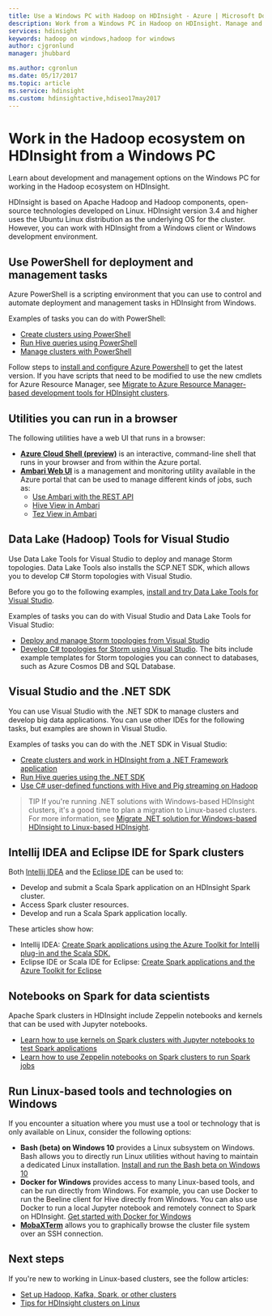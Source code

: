 ```yaml
---
title: Use a Windows PC with Hadoop on HDInsight - Azure | Microsoft Docs
description: Work from a Windows PC in Hadoop on HDInsight. Manage and query clusters with PowerShell, Visual Studio, and Linux tools. Develop big data solutions with .NET.
services: hdinsight
keywords: hadoop on windows,hadoop for windows
author: cjgronlund
manager: jhubbard

ms.author: cgronlun
ms.date: 05/17/2017
ms.topic: article
ms.service: hdinsight
ms.custom: hdinsightactive,hdiseo17may2017
---
```


# Work in the Hadoop ecosystem on HDInsight from a Windows PC

Learn about development and management options on the Windows PC for working in the Hadoop ecosystem on HDInsight. 

HDInsight is based on Apache Hadoop and Hadoop components, open-source technologies developed on Linux. HDInsight version 3.4 and higher uses the Ubuntu Linux distribution as the underlying OS for the cluster. However, you can work with HDInsight from a Windows client or Windows development environment.

## Use PowerShell for deployment and management tasks
Azure PowerShell is a scripting environment that you can use to control and automate deployment and management tasks in HDInsight from Windows.

Examples of tasks you can do with PowerShell:

* [Create clusters using PowerShell](hdinsight-hadoop-create-linux-clusters-azure-powershell.md)
* [Run Hive queries using PowerShell](hdinsight-hadoop-use-hive-powershell.md)
* [Manage clusters with PowerShell](hdinsight-administer-use-powershell.md)

Follow steps to [install and configure Azure Powershell](https://docs.microsoft.com/powershell/azure/install-azurerm-ps) to get the latest version. If you have scripts that need to be modified to use the new cmdlets for Azure Resource Manager, see [Migrate to Azure Resource Manager-based development tools for HDInsight clusters](hdinsight-hadoop-development-using-azure-resource-manager.md).

## Utilities you can run in a browser
The following utilities have a web UI that runs in a browser:
* **[Azure Cloud Shell (preview)](https://docs.microsoft.com/azure/cloud-shell/quickstart)** is an interactive, command-line shell that runs in your browser and from within the Azure portal.
* **[Ambari Web UI](hdinsight-hadoop-manage-ambari.md)** is a management and monitoring utility available in the Azure portal that can be used to manage different kinds of jobs, such as:
    * [Use Ambari with the REST API](hdinsight-hadoop-manage-ambari-rest-api.md)
    * [Hive View in Ambari](hdinsight-hadoop-use-hive-ambari-view.md)
    * [Tez View in Ambari](hdinsight-debug-ambari-tez-view.md)

## Data Lake (Hadoop) Tools for Visual Studio
Use Data Lake Tools for Visual Studio to deploy and manage Storm topologies. Data Lake Tools also installs the SCP.NET SDK, which allows you to develop C# Storm topologies with Visual Studio.

Before you go to the following examples, [install and try Data Lake Tools for Visual Studio](hdinsight-hadoop-visual-studio-tools-get-started.md). 

Examples of tasks you can do with Visual Studio and Data Lake Tools for Visual Studio:
* [Deploy and manage Storm topologies from Visual Studio](hdinsight-storm-deploy-monitor-topology-linux.md)
* [Develop C# topologies for Storm using Visual Studio](hdinsight-storm-develop-csharp-visual-studio-topology.md). The bits include example templates for Storm topologies you can connect to databases, such as Azure Cosmos DB and SQL Database.

## Visual Studio and the .NET SDK 

You can use Visual Studio with the .NET SDK to manage clusters and develop big data applications. You can use other IDEs for the following tasks, but examples are shown in Visual Studio.

Examples of tasks you can do with the .NET SDK in Visual Studio:
* [Create clusters and work in HDInsight from a .NET Framework application](hdinsight-hadoop-create-linux-clusters-dotnet-sdk.md)
* [Run Hive queries using the .NET SDK](hdinsight-hadoop-use-hive-dotnet-sdk.md)
* [Use C# user-defined functions with Hive and Pig streaming on Hadoop](hdinsight-hadoop-hive-pig-udf-dotnet-csharp.md)

> TIP 
>If you're running .NET solutions with Windows-based HDInsight clusters, it's a good time to plan a migration to Linux-based clusters. For more information, see [Migrate .NET solution for Windows-based HDInsight to Linux-based HDInsight](hdinsight-hadoop-migrate-dotnet-to-linux.md).

## Intellij IDEA and Eclipse IDE for Spark clusters
Both [Intellij IDEA](https://www.jetbrains.com/idea/download) and the [Eclipse IDE](https://www.eclipse.org/downloads/) can be used to:
* Develop and submit a Scala Spark application on an HDInsight Spark cluster.
* Access Spark cluster resources.
* Develop and run a Scala Spark application locally.

These articles show how: 
* Intellij IDEA: [Create Spark applications using the Azure Toolkit for Intellij plug-in and the Scala SDK.](hdinsight-apache-spark-intellij-tool-plugin.md)
* Eclipse IDE or Scala IDE for Eclipse: [Create Spark applications and the Azure Toolkit for Eclipse](hdinsight-apache-spark-eclipse-tool-plugin.md) 


## Notebooks on Spark for data scientists 
Apache Spark clusters in HDInsight include Zeppelin notebooks and kernels that can be used with Jupyter notebooks. 

* [Learn how to use kernels on Spark clusters with Jupyter notebooks to test Spark applications](hdinsight-apache-spark-zeppelin-notebook.md)
* [Learn how to use Zeppelin notebooks on Spark clusters to run Spark jobs](hdinsight-apache-spark-jupyter-notebook-kernels.md) 


## Run Linux-based tools and technologies on Windows

If you encounter a situation where you must use a tool or technology that is only available on Linux, consider the following options:

* **Bash (beta) on Windows 10** provides a Linux subsystem on Windows. Bash allows you to directly run Linux utilities without having to maintain a dedicated Linux installation. [Install and run the Bash beta on Windows 10](https://msdn.microsoft.com/commandline/wsl/install_guide)
* **Docker for Windows** provides access to many Linux-based tools, and can be run directly from Windows. For example, you can use Docker to run the Beeline client for Hive directly from Windows. You can also use Docker to run a local Jupyter notebook and remotely connect to Spark on HDInsight. [Get started with Docker for Windows](https://docs.docker.com/docker-for-windows/)
* **[MobaXTerm](http://mobaxterm.mobatek.net/)** allows you to graphically browse the cluster file system over an SSH connection.

## Next steps
If you're new to working in Linux-based clusters, see the follow articles:
* [Set up Hadoop, Kafka, Spark, or other clusters](hdinsight-hadoop-provision-linux-clusters.md)
* [Tips for HDInsight clusters on Linux](hdinsight-hadoop-linux-information.md)